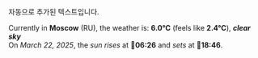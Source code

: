 
자동으로 추가된 텍스트입니다.

<!--START_SECTION:weather:moscow-->
Currently in **Moscow** (RU), the weather is: **6.0°C** (feels like **2.4°C**), ***clear sky***<br/>
On *March 22, 2025*, the *sun rises* at 🌅**06:26** and *sets* at 🌇**18:46**.
<!--END_SECTION:weather-->
